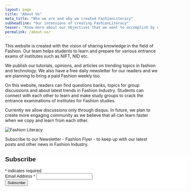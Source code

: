 ```yaml
---
layout: page
title: "About Us"
meta_title: "Who we are and why we created FashionLiteracy"
subheadline: "Our intensions of creating FashionLiteracy"
teaser: "Know more about our objectives that we want to accomplish by using the platform provided by FashionLiteracy"
permalink: /about-us/
---
```


This website is created with the vision of sharing knowledge in the field of
Fashion. Our team helps students to learn and prepare for various entrance exams of
institutes such as NIFT, NID etc. 


We publish our tutorials, opinions, and
articles on trending topics in fashion and technology. We also have a free
daily newsletter for our readers and we are planning to bring a paid Fashion
weekly too.


<!--
<script type="text/javascript" src="https://widgets.paper.li/javascripts/sr.subscribe.min.js"></script><script type="text/javascript">paperli.subscribe.show({id: 'ac2411f0-dbc0-466a-a8be-0dda21479eb1', domain: 'paper.li', width: '600px', locale: {"title":"Sign up to the newsletter","subscribe":"Subscribe","email.placeholder":"Please enter your email"}, style: '.subscribe-widget{background-color:#e5e5e5;}h2,label{color:#000;}.btn-info{background-color:#da0300;border-color:#da0300;color:#fff;}' });</script>
-->

On this website, readers can find questions banks, topics for group discussions
and about latest trends in Fashion Industry. Students can connect with each
other to learn and make study groups to crack the entrance examinations of
institutes for Fashion studies. 

Currently we allow discussions only through
disqus. In future, we plan to create more engaging community as we believe that
all can learn faster when we copy and learn from each other.

<img src="https://res.cloudinary.com/jitendrasingh/image/upload/v1597822542/fashionliteracy/about_us_hq3qwr.png" alt="Fashion Literacy">

Subscribe to our Newsletter - Fashion Flyer - to keep up with our latest posts
and other news in Fashion Industry.
<!-- Begin Mailchimp Signup Form -->
<link href="//cdn-images.mailchimp.com/embedcode/classic-10_7.css" rel="stylesheet" type="text/css">
<style type="text/css">
	#mc_embed_signup{background:#fff; position:center; width: 600px; margin:auto; font:14px Helvetica,Arial,sans-serif; }
</style>
<div id="mc_embed_signup">
<form action="https://fashionliteracy.us2.list-manage.com/subscribe/post?u=dfa68fa24b4bdaf29b3e416e9&amp;id=c67651690b" method="post" id="mc-embedded-subscribe-form" name="mc-embedded-subscribe-form" class="validate" target="_blank" novalidate>
    <div id="mc_embed_signup_scroll">
	<h2>Subscribe</h2>
<div class="indicates-required"><span class="asterisk">*</span> indicates required</div>
<div class="mc-field-group">
	<label for="mce-EMAIL">Email Address  <span class="asterisk">*</span>
</label>
	<input type="email" value="" name="EMAIL" class="required email" id="mce-EMAIL">
</div>
	<div id="mce-responses" class="clear">
		<div class="response" id="mce-error-response" style="display:none"></div>
		<div class="response" id="mce-success-response" style="display:none"></div>
	</div>    <!-- real people should not fill this in and expect good things - do not remove this or risk form bot signups-->
    <div style="position: absolute; left: -5000px;" aria-hidden="true"><input type="text" name="b_dfa68fa24b4bdaf29b3e416e9_c67651690b" tabindex="-1" value=""></div>
    <div class="clear"><input type="submit" value="Subscribe" name="subscribe" id="mc-embedded-subscribe" class="button"></div>
    </div>
</form>
</div>

<script type='text/javascript' src='//s3.amazonaws.com/downloads.mailchimp.com/js/mc-validate.js'></script><script type='text/javascript'>(function($) {window.fnames = new Array(); window.ftypes = new Array();fnames[0]='EMAIL';ftypes[0]='email';}(jQuery));var $mcj = jQuery.noConflict(true);</script>
<!--End mc_embed_signup-->


